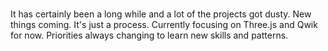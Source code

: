 ### 

It has certainly been a long while and a lot of the projects got dusty. New things coming. It's just a process.
Currently focusing on Three.js and Qwik for now. Priorities always changing to learn new skills and patterns.

<!--
**snurby7/snurby7** is a ✨ _special_ ✨ repository because its `README.md` (this file) appears on your GitHub profile.

Here are some ideas to get you started:

- 🔭 I’m currently working on ...
- 🌱 I’m currently learning ...
- 👯 I’m looking to collaborate on ...
- 🤔 I’m looking for help with ...
- 💬 Ask me about ...
- 📫 How to reach me: ...
- 😄 Pronouns: ...
- ⚡ Fun fact: ...
-->
